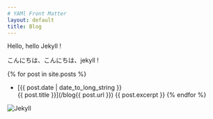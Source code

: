 ```yaml
---
# YAMl Front Matter
layout: default
title: Blog
---
```


Hello, hello Jekyll !  


こんにちは、こんにちは、jekyll !  


{% for post in site.posts %}
 - [{{ post.date | date_to_long_string }}<br>{{ post.title }}](/blog{{ post.url }})
 {{ post.excerpt }}
{% endfor %}

![Jekyll](/blog/common/images/jekyll.png)
